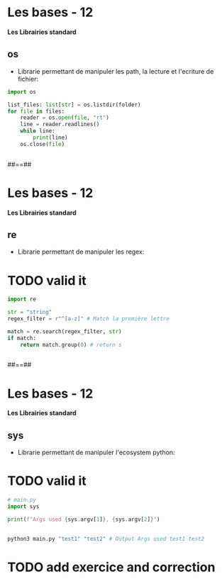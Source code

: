 

<!-- .slide: class="with-code" -->

# Les bases - 12

**Les Librairies standard**

## os

* Librarie permettant de manipuler les path, la lecture et l'ecriture de fichier: 


```python
import os

list_files: list[str] = os.listdir(folder)
for file in files: 
    reader = os.open(file, "rt")
    line = reader.readlines()
    while line:
        print(line)
    os.close(file)
    
```

<!-- .element: class="big-code" -->


##==##

# Les bases - 12

**Les Librairies standard**

## re

* Librarie permettant de manipuler les regex:

# TODO valid it 
```python
import re

str = "string"
regex_filter = r"^[a-z]" # Match la première lettre

match = re.search(regex_filter, str)
if match:
    return match.group(0) # return s
    
```

##==##

# Les bases - 12

**Les Librairies standard**

## sys

* Librarie permettant de manipuler l'ecosystem python:

# TODO valid it 
```python
# main.py
import sys

print(f"Args used {sys.argv[1]}, {sys.argv[2]}")
    
```

```bash
python3 main.py "test1" "test2" # Output Args used test1 test2
```

# TODO add exercice and correction